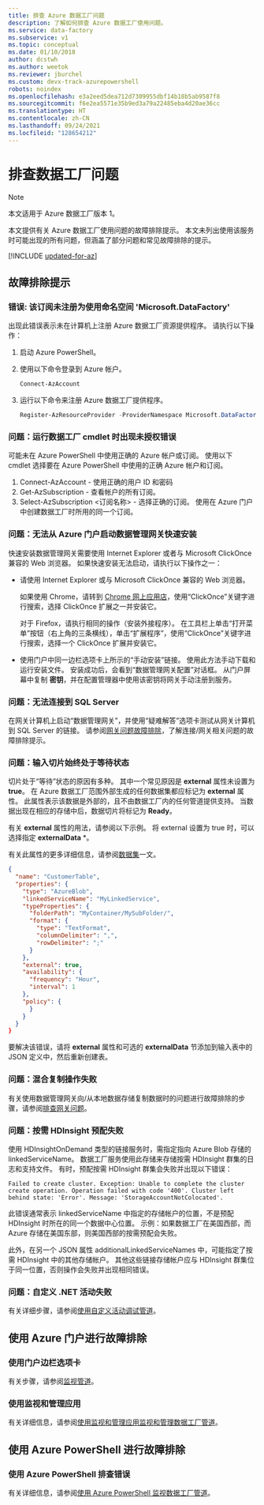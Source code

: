 ```yaml
---
title: 排查 Azure 数据工厂问题
description: 了解如何排查 Azure 数据工厂使用问题。
ms.service: data-factory
ms.subservice: v1
ms.topic: conceptual
ms.date: 01/10/2018
author: dcstwh
ms.author: weetok
ms.reviewer: jburchel
ms.custom: devx-track-azurepowershell
robots: noindex
ms.openlocfilehash: e3a2eed5dea712d7309955dbf14b18b5ab9587f8
ms.sourcegitcommit: f6e2ea5571e35b9ed3a79a22485eba4d20ae36cc
ms.translationtype: HT
ms.contentlocale: zh-CN
ms.lasthandoff: 09/24/2021
ms.locfileid: "128654212"
---
```

# <a name="troubleshoot-data-factory-issues"></a>排查数据工厂问题
> [!NOTE]
> 本文适用于 Azure 数据工厂版本 1。 

本文提供有关 Azure 数据工厂使用问题的故障排除提示。 本文未列出使用该服务时可能出现的所有问题，但涵盖了部分问题和常见故障排除的提示。   

[!INCLUDE [updated-for-az](../../../includes/updated-for-az.md)]

## <a name="troubleshooting-tips"></a>故障排除提示
### <a name="error-the-subscription-is-not-registered-to-use-namespace-microsoftdatafactory"></a>错误: 该订阅未注册为使用命名空间 'Microsoft.DataFactory'
出现此错误表示未在计算机上注册 Azure 数据工厂资源提供程序。 请执行以下操作：

1. 启动 Azure PowerShell。
2. 使用以下命令登录到 Azure 帐户。

   ```powershell
   Connect-AzAccount
   ```

3. 运行以下命令来注册 Azure 数据工厂提供程序。

   ```powershell
   Register-AzResourceProvider -ProviderNamespace Microsoft.DataFactory
   ```

### <a name="problem-unauthorized-error-when-running-a-data-factory-cmdlet"></a>问题：运行数据工厂 cmdlet 时出现未授权错误
可能未在 Azure PowerShell 中使用正确的 Azure 帐户或订阅。 使用以下 cmdlet 选择要在 Azure PowerShell 中使用的正确 Azure 帐户和订阅。

1. Connect-AzAccount - 使用正确的用户 ID 和密码
2. Get-AzSubscription - 查看帐户的所有订阅。
3. Select-AzSubscription &lt;订阅名称&gt; - 选择正确的订阅。 使用在 Azure 门户中创建数据工厂时所用的同一个订阅。

### <a name="problem-fail-to-launch-data-management-gateway-express-setup-from-azure-portal"></a>问题：无法从 Azure 门户启动数据管理网关快速安装
快速安装数据管理网关需要使用 Internet Explorer 或者与 Microsoft ClickOnce 兼容的 Web 浏览器。 如果快速安装无法启动，请执行以下操作之一：

* 请使用 Internet Explorer 或与 Microsoft ClickOnce 兼容的 Web 浏览器。

    如果使用 Chrome，请转到 [Chrome 网上应用店](https://chrome.google.com/webstore/)，使用“ClickOnce”关键字进行搜索，选择 ClickOnce 扩展之一并安装它。

    对于 Firefox，请执行相同的操作（安装外接程序）。 在工具栏上单击“打开菜单”按钮（右上角的三条横线），单击“扩展程序”，使用“ClickOnce”关键字进行搜索，选择一个 ClickOnce 扩展并安装它。
* 使用门户中同一边栏选项卡上所示的“手动安装”链接。 使用此方法手动下载和运行安装文件。 安装成功后，会看到“数据管理网关配置”对话框。 从门户屏幕中复制 **密钥**，并在配置管理器中使用该密钥将网关手动注册到服务。  

### <a name="problem-fail-to-connect-to-sql-server"></a>问题：无法连接到 SQL Server
在网关计算机上启动“数据管理网关”，并使用“疑难解答”选项卡测试从网关计算机到 SQL Server 的链接。 请参阅[网关问题故障排除](data-factory-data-management-gateway.md#troubleshooting-gateway-issues)，了解连接/网关相关问题的故障排除提示。   

### <a name="problem-input-slices-are-in-waiting-state-forever"></a>问题：输入切片始终处于等待状态
切片处于“等待”状态的原因有多种。 其中一个常见原因是 **external** 属性未设置为 **true**。 在 Azure 数据工厂范围外部生成的任何数据集都应标记为 **external** 属性。 此属性表示该数据是外部的，且不由数据工厂内的任何管道提供支持。 当数据出现在相应的存储中后，数据切片将标记为 **Ready**。

有关 **external** 属性的用法，请参阅以下示例。 将 external 设置为 true 时，可以选择指定 **externalData** \*。

有关此属性的更多详细信息，请参阅[数据集](data-factory-create-datasets.md)一文。

```json
{
  "name": "CustomerTable",
  "properties": {
    "type": "AzureBlob",
    "linkedServiceName": "MyLinkedService",
    "typeProperties": {
      "folderPath": "MyContainer/MySubFolder/",
      "format": {
        "type": "TextFormat",
        "columnDelimiter": ",",
        "rowDelimiter": ";"
      }
    },
    "external": true,
    "availability": {
      "frequency": "Hour",
      "interval": 1
    },
    "policy": {
      }
    }
  }
}
```

要解决该错误，请将 **external** 属性和可选的 **externalData** 节添加到输入表中的 JSON 定义中，然后重新创建表。

### <a name="problem-hybrid-copy-operation-fails"></a>问题：混合复制操作失败
有关使用数据管理网关向/从本地数据存储复制数据时的问题进行故障排除的步骤，请参阅[排查网关问题](data-factory-data-management-gateway.md#troubleshooting-gateway-issues)。

### <a name="problem-on-demand-hdinsight-provisioning-fails"></a>问题：按需 HDInsight 预配失败
使用 HDInsightOnDemand 类型的链接服务时，需指定指向 Azure Blob 存储的 linkedServiceName。 数据工厂服务使用此存储来存储按需 HDInsight 群集的日志和支持文件。  有时，预配按需 HDInsight 群集会失败并出现以下错误：

```
Failed to create cluster. Exception: Unable to complete the cluster create operation. Operation failed with code '400'. Cluster left behind state: 'Error'. Message: 'StorageAccountNotColocated'.
```

此错误通常表示 linkedServiceName 中指定的存储帐户的位置，不是预配 HDInsight 时所在的同一个数据中心位置。 示例：如果数据工厂在美国西部，而 Azure 存储在美国东部，则美国西部的按需预配会失败。

此外，在另一个 JSON 属性 additionalLinkedServiceNames 中，可能指定了按需 HDInsight 中的其他存储帐户。 其他这些链接存储帐户应与 HDInsight 群集位于同一位置，否则操作会失败并出现相同错误。

### <a name="problem-custom-net-activity-fails"></a>问题：自定义 .NET 活动失败
有关详细步骤，请参阅[使用自定义活动调试管道](data-factory-use-custom-activities.md#troubleshoot-failures)。

## <a name="use-azure-portal-to-troubleshoot"></a>使用 Azure 门户进行故障排除
### <a name="using-portal-blades"></a>使用门户边栏选项卡
有关步骤，请参阅[监视管道](data-factory-monitor-manage-pipelines.md)。

### <a name="using-monitor-and-manage-app"></a>使用监视和管理应用
有关详细信息，请参阅[使用监视和管理应用监视和管理数据工厂管道](data-factory-monitor-manage-app.md)。

## <a name="use-azure-powershell-to-troubleshoot"></a>使用 Azure PowerShell 进行故障排除
### <a name="use-azure-powershell-to-troubleshoot-an-error"></a>使用 Azure PowerShell 排查错误
有关详细信息，请参阅[使用 Azure PowerShell 监视数据工厂管道](data-factory-monitor-manage-pipelines.md)。

[adfgetstarted]: data-factory-copy-data-from-azure-blob-storage-to-sql-database.md
[use-custom-activities]: data-factory-use-custom-activities.md
[troubleshoot]: data-factory-troubleshoot.md
[developer-reference]: /previous-versions/azure/dn834987(v=azure.100)
[cmdlet-reference]: /powershell/resourcemanager/Azurerm.DataFactories/v2.2.0/Azurerm.DataFactories
[json-scripting-reference]: /previous-versions/azure/dn835050(v=azure.100)

[azure-portal]: https://portal.azure.com/

[image-data-factory-troubleshoot-with-error-link]: ./media/data-factory-troubleshoot/DataFactoryWithErrorLink.png

[image-data-factory-troubleshoot-datasets-with-errors-blade]: ./media/data-factory-troubleshoot/DatasetsWithErrorsBlade.png

[image-data-factory-troubleshoot-table-blade-with-problem-slices]: ./media/data-factory-troubleshoot/TableBladeWithProblemSlices.png

[image-data-factory-troubleshoot-activity-run-with-error]: ./media/data-factory-troubleshoot/ActivityRunDetailsWithError.png

[image-data-factory-troubleshoot-dataslice-blade-with-active-runs]: ./media/data-factory-troubleshoot/DataSliceBladeWithActivityRuns.png

[image-data-factory-troubleshoot-walkthrough2-with-errors-link]: ./media/data-factory-troubleshoot/Walkthrough2WithErrorsLink.png

[image-data-factory-troubleshoot-walkthrough2-datasets-with-errors]: ./media/data-factory-troubleshoot/Walkthrough2DataSetsWithErrors.png

[image-data-factory-troubleshoot-walkthrough2-table-with-problem-slices]: ./media/data-factory-troubleshoot/Walkthrough2TableProblemSlices.png

[image-data-factory-troubleshoot-walkthrough2-slice-activity-runs]: ./media/data-factory-troubleshoot/Walkthrough2DataSliceActivityRuns.png

[image-data-factory-troubleshoot-activity-run-details]: ./media/data-factory-troubleshoot/Walkthrough2ActivityRunDetails.png